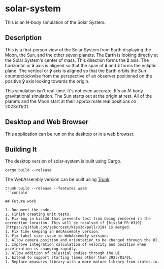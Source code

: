 # solar-system

This is an $N$-body simulation of the Solar System.

## Description

This is a first-person view of the Solar System from Earth displaying the Moon, the Sun, and the other seven planets. The Earth is looking directly at the Solar System's center of mass. This direction forms the $\mathbf{\hat{z}}$ axis. The horizontal or $\mathbf{\hat{x}}$ axis is aligned so that the span of $\mathbf{\hat{x}}$ and $\mathbf{\hat{z}}$ forms the ecliptic plane. The vertical or $\mathbf{\hat{y}}$ axis is aligned so that the Earth orbits the Sun counterclockwise from the perspective of an observer positioned on the positive $\mathbf{\hat{y}}$ axis looking towards the origin.

This simulation isn't real-time. It's not even accurate. It's an $N$-body gravitational simulation. The Sun starts out at the origin at rest. All of the planets and the Moon start at their approximate real positions on 2023/01/01.

## Desktop and Web Browser

This application can be run on the desktop or in a web browser.

## Building It

The desktop version of solar-system is built using Cargo.

```console
cargo build --release
```

The WebAssembly version can be built using [Trunk](https://trunkrs.dev/).

```console
trunk build --release --features wasm
```console

## Future work

1. Document the code.
1. Finish creating unit tests.
1. Fix bug in kiss3d that prevents text from being rendered in the correction location. This will be resolved if [kiss3d PR #319](https://github.com/sebcrozet/kiss3d/pull/319) is merged.
1. Fix time keeping in WebAssembly version.
1. Fix label size issue in WebAssembly version.
1. Allow camera position and orientation to be changed through the UI.
1. Improve integration calculation of velocity and position when acceleration is changing rapidly.
1. Allow addition of celestial bodies through the UI.
1. Extend to support starting times other than 2023/01/01.
1. Replace measures library with a more mature library from crates.io.

